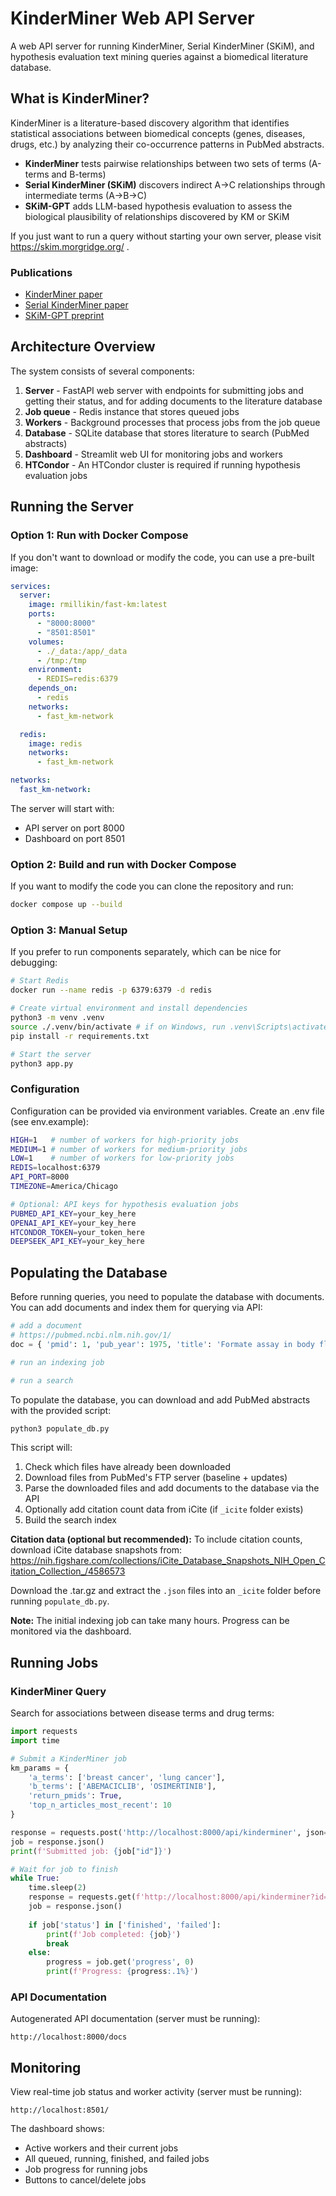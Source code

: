 # KinderMiner Web API Server

A web API server for running KinderMiner, Serial KinderMiner (SKiM), and hypothesis evaluation text mining queries against a biomedical literature database.

## What is KinderMiner?

KinderMiner is a literature-based discovery algorithm that identifies statistical associations between biomedical concepts (genes, diseases, drugs, etc.) by analyzing their co-occurrence patterns in PubMed abstracts.

- **KinderMiner** tests pairwise relationships between two sets of terms (A-terms and B-terms)
- **Serial KinderMiner (SKiM)** discovers indirect A→C relationships through intermediate terms (A→B→C)
- **SKiM-GPT** adds LLM-based hypothesis evaluation to assess the biological plausibility of relationships discovered by KM or SKiM

If you just want to run a query without starting your own server, please visit https://skim.morgridge.org/ .

### Publications
- [KinderMiner paper](https://pmc.ncbi.nlm.nih.gov/articles/PMC8756297/)
- [Serial KinderMiner paper](https://pubmed.ncbi.nlm.nih.gov/37915001/)
- [SKiM-GPT preprint](https://www.biorxiv.org/content/10.1101/2025.07.28.664797v1.full)

## Architecture Overview

The system consists of several components:

1. **Server** - FastAPI web server with endpoints for submitting jobs and getting their status, and for adding documents to the literature database
2. **Job queue** - Redis instance that stores queued jobs
3. **Workers** - Background processes that process jobs from the job queue
4. **Database** - SQLite database that stores literature to search (PubMed abstracts)
5. **Dashboard** - Streamlit web UI for monitoring jobs and workers
6. **HTCondor** - An HTCondor cluster is required if running hypothesis evaluation jobs

## Running the Server

### Option 1: Run with Docker Compose
If you don't want to download or modify the code, you can use a pre-built image:

```yaml
services:
  server:
    image: rmillikin/fast-km:latest
    ports:
      - "8000:8000"
      - "8501:8501"
    volumes:
      - ./_data:/app/_data
      - /tmp:/tmp
    environment:
      - REDIS=redis:6379
    depends_on:
      - redis
    networks:
      - fast_km-network

  redis:
    image: redis
    networks:
      - fast_km-network

networks:
  fast_km-network:
```

The server will start with:
- API server on port 8000
- Dashboard on port 8501

### Option 2: Build and run with Docker Compose

If you want to modify the code you can clone the repository and run:

```bash
docker compose up --build
```

### Option 3: Manual Setup

If you prefer to run components separately, which can be nice for debugging:

```bash
# Start Redis
docker run --name redis -p 6379:6379 -d redis

# Create virtual environment and install dependencies
python3 -m venv .venv
source ./.venv/bin/activate # if on Windows, run .venv\Scripts\activate
pip install -r requirements.txt

# Start the server
python3 app.py
```

### Configuration

Configuration can be provided via environment variables. Create an .env file (see env.example):

```bash
HIGH=1   # number of workers for high-priority jobs
MEDIUM=1 # number of workers for medium-priority jobs
LOW=1    # number of workers for low-priority jobs
REDIS=localhost:6379
API_PORT=8000
TIMEZONE=America/Chicago

# Optional: API keys for hypothesis evaluation jobs
PUBMED_API_KEY=your_key_here
OPENAI_API_KEY=your_key_here
HTCONDOR_TOKEN=your_token_here
DEEPSEEK_API_KEY=your_key_here
```

## Populating the Database

Before running queries, you need to populate the database with documents. 
You can add documents and index them for querying via API:

```python
# add a document
# https://pubmed.ncbi.nlm.nih.gov/1/
doc = { 'pmid': 1, 'pub_year': 1975, 'title': 'Formate assay in body fluids: application in methanol poisoning' }

# run an indexing job

# run a search
```

To populate the database, you can download and add PubMed abstracts with the provided script:

```bash
python3 populate_db.py
```

This script will:
1. Check which files have already been downloaded
2. Download files from PubMed's FTP server (baseline + updates)
3. Parse the downloaded files and add documents to the database via the API
4. Optionally add citation count data from iCite (if `_icite` folder exists)
5. Build the search index

**Citation data (optional but recommended):**
To include citation counts, download iCite database snapshots from:
https://nih.figshare.com/collections/iCite_Database_Snapshots_NIH_Open_Citation_Collection_/4586573

Download the .tar.gz and extract the `.json` files into an `_icite` folder before running `populate_db.py`.

**Note:** The initial indexing job can take many hours. Progress can be monitored via the dashboard.

## Running Jobs

### KinderMiner Query

Search for associations between disease terms and drug terms:

```python
import requests
import time

# Submit a KinderMiner job
km_params = {
    'a_terms': ['breast cancer', 'lung cancer'],
    'b_terms': ['ABEMACICLIB', 'OSIMERTINIB'],
    'return_pmids': True,
    'top_n_articles_most_recent': 10
}

response = requests.post('http://localhost:8000/api/kinderminer', json=km_params)
job = response.json()
print(f'Submitted job: {job["id"]}')

# Wait for job to finish
while True:
    time.sleep(2)
    response = requests.get(f'http://localhost:8000/api/kinderminer?id={job["id"]}')
    job = response.json()
    
    if job['status'] in ['finished', 'failed']:
        print(f'Job completed: {job}')
        break
    else:
        progress = job.get('progress', 0)
        print(f'Progress: {progress:.1%}')
```

### API Documentation

Autogenerated API documentation (server must be running):
```
http://localhost:8000/docs
```

## Monitoring

View real-time job status and worker activity (server must be running):
```
http://localhost:8501/
```

The dashboard shows:
- Active workers and their current jobs
- All queued, running, finished, and failed jobs
- Job progress for running jobs
- Buttons to cancel/delete jobs